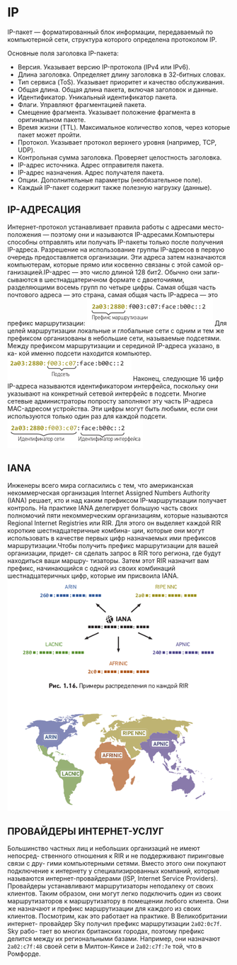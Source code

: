 # IP
IP-пакет — форматированный блок информации, передаваемый по компьютерной сети, структура которого определена протоколом IP. 

Основные поля заголовка IP-пакета:

- Версия. Указывает версию IP-протокола (IPv4 или IPv6). 
- Длина заголовка. Определяет длину заголовка в 32-битных словах. 
- Тип сервиса (ToS). Указывает приоритет и качество обслуживания. 
- Общая длина. Общая длина пакета, включая заголовок и данные. 
- Идентификатор. Уникальный идентификатор пакета. 
- Флаги. Управляют фрагментацией пакета. 
- Смещение фрагмента. Указывает положение фрагмента в оригинальном пакете. 
- Время жизни (TTL). Максимальное количество хопов, через которые пакет может пройти. 
- Протокол. Указывает протокол верхнего уровня (например, TCP, UDP). 
- Контрольная сумма заголовка. Проверяет целостность заголовка. 
- IP-адрес источника. Адрес отправителя пакета. 
- IP-адрес назначения. Адрес получателя пакета. 
- Опции. Дополнительные параметры (необязательное поле). 
- Каждый IP-пакет содержит также полезную нагрузку (данные).
## IP-АДРЕСАЦИЯ
Интернет-протокол устанавливает правила работы с адресами место-
положения — поэтому они и называются IP-адресами.Компьютеры
способны отправлять или получать IP-пакеты только после получения
IP-адреса. Разрешение на использование группы IP-адресов в первую
очередь предоставляется организации. Эти адреса затем назначаются
компьютерам, которые прямо или косвенно связаны с этой самой ор-
ганизацией.IP-адрес — это число длиной 128 бит2. Обычно они запи-
сываются в шестнадцатеричном формате с двоеточиями, разделяющими
восемь групп по четыре цифры.
Cамая общая часть почтового адреса — это страна,
самая общая часть IP-адреса — это префикс маршрутизации:
![alt text](./IP1.png)
Для целей маршрутизации локальные и глобальные сети с одним и тем
же префиксом организованы в небольшие сети, называемые подсетями.
Между префиксом маршрутизации и серединой IP-адреса указано, в ка-
кой именно подсети находится компьютер.
![alt text](./IP2.png)
Наконец, следующие 16 цифр IP-адреса называются идентификатором
интерфейса, поскольку они указывают на конкретный сетевой интерфейс
в подсети. Многие сетевые администраторы попросту заполняют эту часть
IP-адреса MAC-адресом устройства. Эти цифры могут быть любыми, если
они используются только один раз для каждой подсети.
![alt text](./IP3.png)
## IANA
Инженеры всего мира согласились с тем, что американская некоммерческая
организация Internet Assigned Numbers Authority (IANA) решает, кто и над
каким префиксом IP-маршрутизации получает контроль. На практике
IANA делегирует большую часть своих полномочий пяти некоммерческим
организациям, которые называются Regional Internet Registries или RIR.
Для этого он выделяет каждой RIR короткие шестнадцатеричные комбина-
ции, которые они могут использовать в качестве первых цифр назначаемых
ими префиксов маршрутизации.Чтобы получить префикс маршрутизации для вашей организации, придет-
ся сделать запрос в RIR того региона, где будут находиться ваши маршру-
тизаторы. Затем этот RIR назначит вам префикс, начинающийся с одной из
своих комбинаций шестнадцатеричных цифр, которые им присвоила IANA.
![alt text](./IANA.png)
## ПРОВАЙДЕРЫ ИНТЕРНЕТ-УСЛУГ
Большинство частных лиц и небольших организаций не имеют непосред-
ственного отношения к RIR и не поддерживают пиринговые связи с дру-
гими компьютерными сетями. Вместо этого они покупают подключение
к интернету у специализированных компаний, которые называются
интернет-провайдерами (ISP, Internet Service Providers). Провайдеры
устанавливают маршрутизаторы неподалеку от своих клиентов. Таким
образом, они могут легко подключить один из своих маршрутизаторов
к маршрутизатору в помещении любого клиента. Они же назначают
и префикс маршрутизации для каждого из своих клиентов.
Посмотрим, как это работает на практике. В Великобритании интернет-
провайдер Sky получил префикс маршрутизации `2a02:0c7f`. Sky рабо-
тает во многих британских городах, поэтому префикс делится между их
региональными базами. Например, они назначают `2a02:c7f:48` своей
сети в Милтон-Кинсе и `2a02:c7f:7e` той, что в Ромфорде.